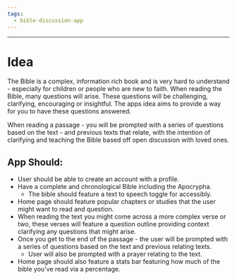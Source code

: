 ```yaml
---
tags:
  - bible-discussion-app
---
```

---
# Idea

The Bible is a complex, information rich book and is very hard to understand - especially for children or people who are new to faith. When reading the Bible, many questions will arise. These questions will be challenging, clarifying, encouraging or insightful. The apps idea aims to provide a way for you to have these questions answered. 

When reading a passage - you will be prompted with a series of questions based on the text - and previous texts that relate, with the intention of clarifying and teaching the Bible based off open discussion with loved ones.

## App Should:

- User should be able to create an account with a profile.
- Have a complete and chronological Bible including the Apocrypha.
	- The bible should feature a text to speech toggle for accessibly.
- Home page should feature popular chapters or studies that the user might want to read and question.
- When reading the text you might come across a more complex verse or two, these verses will feature a question outline providing context clarifying any questions that might arise.
- Once you get to the end of the passage - the user will be prompted with a series of questions based on the text and previous relating texts.
	- User will also be prompted with a prayer relating to the text.
- Home page should also feature a stats bar featuring how much of the bible you've read via a percentage.

